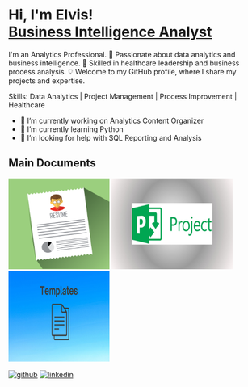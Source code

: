 <h1>Hi, I'm Elvis! <br/><a href="https://www.linkedin.com/in/elvisrodriguezr/">Business Intelligence Analyst</a></h1>



I'm an Analytics Professional. 🚀 Passionate about data analytics and business intelligence. 💼 Skilled in healthcare leadership and business process analysis. 💡 Welcome to my GitHub profile, where I share my projects and expertise.

Skills: Data Analytics | Project Management | Process Improvement | Healthcare

- 🔭 I’m currently working on Analytics Content Organizer 
- 🌱 I’m currently learning Python 
- 🤔 I’m looking for help with SQL Reporting and Analysis 
## Main Documents 

[<img src='https://github.com/Erodfl/Erodfl/blob/main/Redumeimg.png' alt='Resume' width='200' height='180'>](https://github.com/Erodfl/Erodfl/blob/main/Documents/ElvisRodriguez_Resume(A924).pdf)
[<img src='https://github.com/Erodfl/Erodfl/blob/main/Project.jpg' alt='Projects' width='240' height='180'>](https://github.com/Erodfl/Projects/blob/main/README.md)
[<img src='https://github.com/Erodfl/Erodfl/blob/main/Template.jpg' alt='Projects' width='200' height='180'>](https://github.com/Erodfl/Projects/blob/main/README.md)



[<img src='https://cdn.jsdelivr.net/npm/simple-icons@3.0.1/icons/github.svg' alt='github' height='40'>](https://github.com/Erodfl)  [<img src='https://cdn.jsdelivr.net/npm/simple-icons@3.0.1/icons/linkedin.svg' alt='linkedin' height='40'>](https://www.linkedin.com/in/elvisrodriguezr/)  


